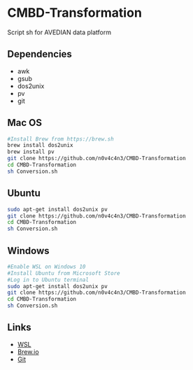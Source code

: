 # CMBD-Transformation
Script sh for AVEDIAN data platform

## Dependencies
- awk
- gsub
- dos2unix
- pv
- git


## Mac OS
```bash
#Install Brew from https://brew.sh
brew install dos2unix
brew install pv
git clone https://github.com/n0v4c4n3/CMBD-Transformation
cd CMBD-Transformation
sh Conversion.sh
```

## Ubuntu 
```bash
sudo apt-get install dos2unix pv
git clone https://github.com/n0v4c4n3/CMBD-Transformation
cd CMBD-Transformation
sh Conversion.sh
```

## Windows 
```bash
#Enable WSL on Windows 10 
#Install Ubuntu from Microsoft Store
#Log in to Ubuntu terminal
sudo apt-get install dos2unix pv
git clone https://github.com/n0v4c4n3/CMBD-Transformation
cd CMBD-Transformation
sh Conversion.sh
```

## Links
- [WSL](https://docs.microsoft.com/en-us/windows/wsl/install-win10)
- [Brew.io](https://brew.sh)
- [Git](https://git-scm.com/downloads)
